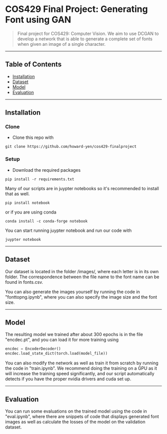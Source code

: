 # COS429 Final Project: Generating Font using GAN
> Final project for COS429: Computer Vision. We aim to use DCGAN to develop a network that is able to generate a complete set of fonts when given an image of a single character.

---
## Table of Contents

- [Installation](#installation)
- [Dataset](#Dataset)
- [Model](#Model)
- [Evaluation](#Evaluation)

---
## Installation

### Clone
- Clone this repo with
``` shell
git clone https://github.com/howard-yen/cos429-finalproject
```

### Setup
- Download the required packages
``` shell
pip install -r requirements.txt
```
Many of our scripts are in juypter notebooks so it's recommended to install that as well.
``` shell
pip install notebook
```
or if you are using conda
``` shell
conda install -c conda-forge notebook
```
You can start running juypter notebook and run our code with 
``` shell
juypter notebook
```
---
## Dataset

Our dataset is located in the folder /images/, where each letter is in its own folder. The correspondence between the file name to the font name can be found in fonts.csv.

You can also generate the images yourself by running the code in "fonttopng.ipynb", where you can also specify the image size and the font size.

---
## Model

The resulting model we trained after about 300 epochs is in the file "encdec.pt", and you can load it for more training using 
``` python
encdec = EncoderDecoder()
encdec.load_state_dict(torch.load(model_file))
```
You can also modify the network as well as train it from scratch by running the code in "train.ipynb".
We recommend doing the training on a GPU as it will increase the training speed significantly, and our script automatically detects if you have the proper nvidia drivers and cuda set up. 

---
## Evaluation

You can run some evaluations on the trained model using the code in "eval.ipynb", where there are snippets of code that displays generated font images as well as calculate the losses of the model on the validation dataset.
